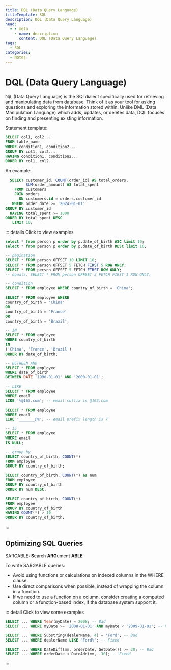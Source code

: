 ```yaml
---
title: DQL (Data Query Language)
titleTemplate: SQL
description: DQL (Data Query Language)
head:
  - - meta
    - name: description
      content: DQL (Data Query Language)
tags:
  - SQL
categories:
  - Notes
---
```


# DQL (Data Query Language) <Badge type="tip" text="SQL" /><Badge type="warning" text="Notes" />

`DQL` (Data Query Language) is the SQl dialect specifically used for retrieving
and manipulating data from database. Think of it as your tool for asking questions
and exploring the information stored within. Unlike DML (Data Manipulation Language)
which adds, updates, or deletes data, DQL focuses on finding and presenting existing
information.

Statement template:

```sql
SELECT col1, col2...
FROM table_name
WHERE condition1, condition2...
GROUP BY col1, col2...
HAVING condition1, condition2...
ORDER BY col1, col2...
```

An example:

```sql
  SELECT customer_id, COUNT(order_id) AS total_orders,
         SUM(order_amount) AS total_spent
    FROM customers
    JOIN orders
      ON customers.id = orders.customer_id
   WHERE order_date >= '2024-01-01'
GROUP BY customer_id
  HAVING total_spent >= 1000
ORDER BY total_spent DESC
   LIMIT 10;
```

::: details Click to view examples

```sql
select * from person p order by p.date_of_birth ASC limit 10;
select * from person p order by p.date_of_birth DESC limit 10;

-- pagination
SELECT * FROM person OFFSET 10 LIMIT 10;
SELECT * FROM person OFFSET 5 FETCH FIRST 5 ROW ONLY;
SELECT * FROM person OFFSET 5 FETCH FIRST ROW ONLY;
-- equals: SELECT * FROM person OFFSET 5 FETCH FIRST 1 ROW ONLY;

-- condition
SELECT * FROM employee WHERE country_of_birth = 'China';

SELECT * FROM employee WHERE
country_of_birth = 'China'
OR
country_of_birth = 'France'
OR
country_of_birth = 'Brazil';

-- IN
SELECT * FROM employee
WHERE country_of_birth
IN
('China', 'France', 'Brazil')
ORDER BY date_of_birth;

-- BETWEEN AND
SELECT * FROM employee
WHERE date_of_birth
BETWEEN DATE '1990-01-01' AND '2000-01-01';

-- LIKE
SELECT * FROM employee
WHERE email
LIKE '%@163.com'; -- email suffix is @163.com

SELECT * FROM employee
WHERE email
LIKE '_______@%'; -- email prefix length is 7

-- IS
SELECT * FROM employee
WHERE email
IS NULL;

-- group by
SELECT country_of_birth, COUNT(*)
FROM employee
GROUP BY country_of_birth;

SELECT country_of_birth, COUNT(*) as num
FROM employee
GROUP BY country_of_birth
ORDER BY num DESC;

SELECT country_of_birth, COUNT(*)
FROM employee
GROUP BY country_of_birth
HAVING COUNT(*) > 10
ORDER BY country_of_birth;
```

:::

## Optimizing SQL Queries

SARGABLE: **S**earch **ARG**ument **ABLE**

To write SARGABLE queries:

- Avoid using functions or calculations on indexed columns in the WHERE clause.
- Use direct comparisons when possible, instead of wrapping the column in a function.
- If we need to use a function on a column, consider creating a computed column
  or a function-based index, if the database system support it.

::: detail Click to view some examples

```sql
SELECT ... WHERE Year(myDate) = 2008; -- Bad
SELECT ... WHERE myDate >= '2008-01-01' AND myDate < '2009-01-01'; -- Fixed

SELECT ... WHERE Substring(dealerName, 4) = 'Ford'; -- Bad
SELECT ... WHERE dealerName LIKE 'Ford%'; -- Fixed

SELECT ... WHERE DateDiff(mm, orderDate, GetDate()) >= 30; -- Bad
SELECT ... WHERE orderDate < DateAdd(mm, -30); -- Fixed
```

:::
